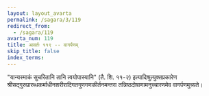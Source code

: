 ```yaml
---
layout: layout_avarta
permalink: /sagara/3/119
redirect_from:
  - /sagara/119
avarta_num: 119
title: आवर्तः ११९ -- वागर्पणम्
skip_title: false
index_terms: 
---
```


"यान्यस्माकं सुचरितानि तानि त्वयोपास्यानि"
(तै. शि. ११-२) इत्यादिश्रुत्युक्तप्रकारेण श्रीसद्गुरुप्रारब्धकर्माधीनशरीरादिगतगुणगणकीर्तनमन्तरा तन्निष्ठदोषाणामनुच्चारणमेव वागर्पणमुच्यते।
